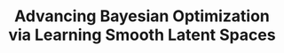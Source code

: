 ---
title: "Advancing Bayesian Optimization via Learning Smooth Latent Spaces"
authors: "Seunghun Lee<sup>*</sup>, **Jaewon Chu<sup>*</sup>**, Sihyeon Kim<sup>*</sup>, Juyeon Ko, Hyunwoo J. Kim"
venue: "_Advances in Neural Information Processing Systems_ **(NeurIPS)**, 2023"
year: "2023"
url: "https://arxiv.org/pdf/2310.20258"
---